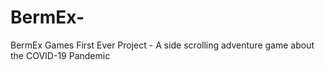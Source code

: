 # BermEx-
BermEx Games First Ever Project - A side scrolling adventure game about the COVID-19 Pandemic
